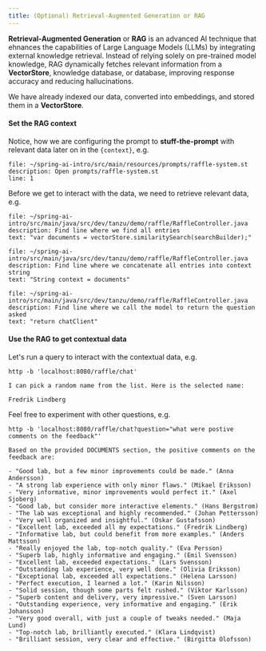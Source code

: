 ```yaml
---
title: (Optional) Retrieval-Augmented Generation or RAG
---
```


**Retrieval-Augmented Generation** or **RAG** is an advanced AI technique
that ehnances the capabilities of Large Language Models (LLMs) by integrating
external knowledge retrieval. Instead of relying solely on pre-trained model
knowledge, RAG dynamically fetches relevant information from a **VectorStore**,
knowledge database, or database, improving response accuracy and reducing
hallucinations.

We have already indexed our data, converted into embeddings, and stored
them in a **VectorStore**.

#### Set the RAG context

Notice, how we are configuring the prompt to **stuff-the-prompt**
with relevant data later on in the `{context}`, e.g.

```editor:open-file
file: ~/spring-ai-intro/src/main/resources/prompts/raffle-system.st
description: Open prompts/raffle-system.st
line: 1
```

Before we get to interact with the data, we need to retrieve relevant data, e.g.

```editor:select-matching-text
file: ~/spring-ai-intro/src/main/java/src/dev/tanzu/demo/raffle/RaffleController.java
description: Find line where we find all entries
text: "var documents = vectorStore.similaritySearch(searchBuilder);"
```

```editor:select-matching-text
file: ~/spring-ai-intro/src/main/java/src/dev/tanzu/demo/raffle/RaffleController.java
description: Find line where we concatenate all entries into context string
text: "String context = documents"
```

```editor:select-matching-text
file: ~/spring-ai-intro/src/main/java/src/dev/tanzu/demo/raffle/RaffleController.java
description: Find line where we call the model to return the question asked
text: "return chatClient"
```


#### Use the RAG to get contextual data

Let's run a query to interact with the contextual data, e.g.

```execute
http -b 'localhost:8080/raffle/chat'
```

```
I can pick a random name from the list. Here is the selected name:

Fredrik Lindberg
```

Feel free to experiment with other questions, e.g.

```execute
http -b 'localhost:8080/raffle/chat?question="what were postive comments on the feedback"'
```

```
Based on the provided DOCUMENTS section, the positive comments on the feedback are:

- "Good lab, but a few minor improvements could be made." (Anna Andersson)
- "A strong lab experience with only minor flaws." (Mikael Eriksson)
- "Very informative, minor improvements would perfect it." (Axel Sjoberg)
- "Good lab, but consider more interactive elements." (Hans Bergstrom)
- "The lab was exceptional and highly recommended." (Johan Pettersson)
- "Very well organized and insightful." (Oskar Gustafsson)
- "Excellent lab, exceeded all my expectations." (Fredrik Lindberg)
- "Informative lab, but could benefit from more examples." (Anders Mattsson)
- "Really enjoyed the lab, top-notch quality." (Eva Persson)
- "Superb lab, highly informative and engaging." (Emil Svensson)
- "Excellent lab, exceeded expectations." (Lars Svensson)
- "Outstanding lab experience, very well done." (Olivia Eriksson)
- "Exceptional lab, exceeded all expectations." (Helena Larsson)
- "Perfect execution, I learned a lot." (Karin Nilsson)
- "Solid session, though some parts felt rushed." (Viktor Karlsson)
- "Superb content and delivery, very impressive." (Sven Larsson)
- "Outstanding experience, very informative and engaging." (Erik Johansson)
- "Very good overall, with just a couple of tweaks needed." (Maja Lund)
- "Top-notch lab, brilliantly executed." (Klara Lindqvist)
- "Brilliant session, very clear and effective." (Birgitta Olofsson)
```

